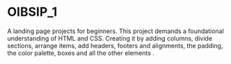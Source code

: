 # OIBSIP_1
A landing page  projects for beginners. This project demands a foundational understanding of HTML and CSS. Creating it by adding columns, divide sections, arrange items, add headers, footers and alignments, the padding, the color palette, boxes and all the other elements .
